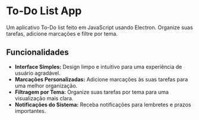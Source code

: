 # To-Do List App

Um aplicativo To-Do list feito em JavaScript usando Electron. Organize suas tarefas, adicione marcações e filtre por tema.

## Funcionalidades

- **Interface Simples:** Design limpo e intuitivo para uma experiência de usuário agradável.
- **Marcações Personalizadas:** Adicione marcações às suas tarefas para uma melhor organização.
- **Filtragem por Tema:** Organize suas tarefas por tema para uma visualização mais clara.
- **Notificações do Sistema:** Receba notificações para lembretes e prazos importantes.
